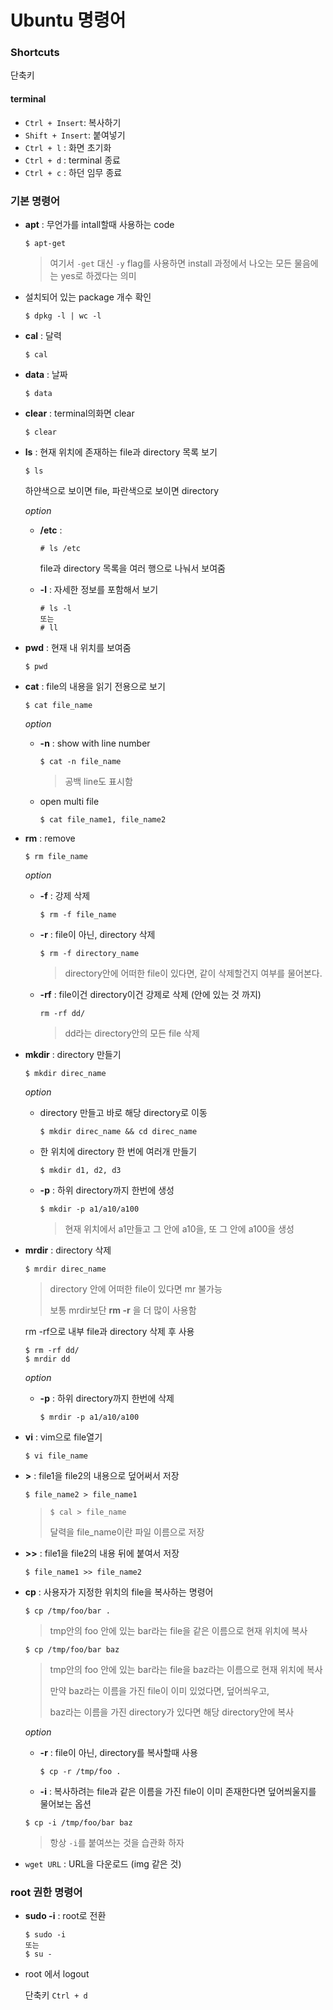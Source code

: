 # Ubuntu 명령어



###  Shortcuts

단축키

#### terminal

- `Ctrl + Insert`: 복사하기
- `Shift + Insert`: 붙여넣기
- `Ctrl + l` : 화면 초기화 
- `Ctrl + d` : terminal 종료
- `Ctrl + c` : 하던 임무 종료



### 기본 명령어

- **apt** : 무언가를 intall할때 사용하는 code

  ```
  $ apt-get
  ```

  > 여기서 `-get` 대신 `-y` flag를 사용하면 install 과정에서 나오는 모든 물음에는 yes로 하겠다는 의미 

- 설치되어 있는 package 개수 확인

  ```
  $ dpkg -l | wc -l
  ```

- **cal** : 달력

  ```
  $ cal
  ```

- **data** : 날짜

  ```
  $ data
  ```

- **clear** : terminal의화면 clear

  ```
  $ clear
  ```

- **ls** : 현재 위치에 존재하는 file과 directory 목록 보기

  ```
  $ ls
  ```

  하얀색으로 보이면 file, 파란색으로 보이면 directory

  *option*

  - **/etc** : 

    ```
    # ls /etc
    ```

    file과 directory 목록을 여러 행으로 나눠서 보여줌

  - **-l** : 자세한 정보를 포함해서 보기

    ```
    # ls -l
    또는 
    # ll
    ```

- **pwd** : 현재 내 위치를 보여줌

  ```
  $ pwd
  ```

- **cat** : file의 내용을 읽기 전용으로 보기

  ```
  $ cat file_name
  ```

  *option*

  - **-n** : show with line number 

    ```
    $ cat -n file_name
    ```

    > 공백 line도 표시함

  - open multi file

    ```
    $ cat file_name1, file_name2
    ```

- **rm** : remove

  ```
  $ rm file_name
  ```

  *option*

  - **-f** : 강제 삭제

    ```
    $ rm -f file_name
    ```

  - **-r** :  file이 아닌, directory 삭제

    ```
    $ rm -f directory_name
    ```

    > directory안에 어떠한 file이 있다면, 같이 삭제할건지 여부를 물어본다.

  - **-rf** : file이건 directory이건 강제로 삭제 (안에 있는 것 까지)

    ```
    rm -rf dd/
    ```

    > dd라는 directory안의 모든 file 삭제

- **mkdir** : directory 만들기

  ```
  $ mkdir direc_name
  ```

  *option*

  - directory 만들고 바로 해당 directory로 이동

    ```
    $ mkdir direc_name && cd direc_name
    ```

  - 한 위치에 directory 한 번에 여러개 만들기

    ```
    $ mkdir d1, d2, d3
    ```

  - **-p** : 하위 directory까지 한번에 생성

    ```
    $ mkdir -p a1/a10/a100
    ```

    > 현재 위치에서 a1만들고 그 안에 a10을, 또 그 안에 a100을 생성

- **mrdir** : directory  삭제

  ```
  $ mrdir direc_name
  ```

  > directory 안에 어떠한 file이 있다면 mr 불가능
  >
  > 보통 mrdir보단 **rm -r** 을 더 많이 사용함

  rm -rf으로 내부 file과 directory 삭제 후 사용

  ```
  $ rm -rf dd/
  $ mrdir dd
  ```

  *option*

  - **-p** : 하위 directory까지 한번에 삭제

    ```
    $ mrdir -p a1/a10/a100
    ```

- **vi** : vim으로 file열기

  ```
  $ vi file_name
  ```

- **>** : file1을 file2의 내용으로 덮어써서 저장

  ```
  $ file_name2 > file_name1
  ```

  > ```
  > $ cal > file_name
  > ```
  >
  > 달력을 file_name이란 파일 이름으로 저장

- **>>** : file1을 file2의 내용 뒤에 붙여서 저장

  ```
  $ file_name1 >> file_name2
  ```

- **cp** : 사용자가 지정한 위치의 file을 복사하는 명령어

  ```
  $ cp /tmp/foo/bar .
  ```

  > tmp안의 foo 안에 있는 bar라는 file을 같은 이름으로 현재 위치에 복사

  ```
  $ cp /tmp/foo/bar baz
  ```

  > tmp안의 foo 안에 있는 bar라는 file을 baz라는 이름으로 현재 위치에 복사
  >
  > 만약 baz라는 이름을 가진 file이 이미 있었다면, 덮어씌우고, 
  >
  > baz라는 이름을 가진 directory가 있다면 해당 directory안에 복사

  *option*

  - **-r** : file이 아닌, directory를 복사할때 사용

    ```
    $ cp -r /tmp/foo .
    ```

  -  **-i** : 복사하려는 file과 같은 이름을 가진 file이 이미 존재한다면 덮어씌울지를 물어보는 옵션

    ```
    $ cp -i /tmp/foo/bar baz
    ```

    > 항상 `-i`를 붙여쓰는 것을 습관화 하자

- `wget URL` : URL을 다운로드 (img 같은 것)





### root 권한 명령어

- **sudo -i** : root로 전환

  ```
  $ sudo -i
  또는 
  $ su -
  ```

- root 에서 logout

  단축키 `Ctrl + d`



